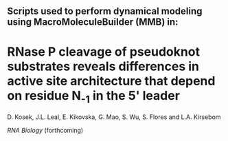 ## Scripts used to perform dynamical modeling using MacroMoleculeBuilder (MMB) in:

# RNase P cleavage of pseudoknot substrates reveals differences in active site architecture that depend on residue N<sub>-1</sub> in the 5' leader
D. Kosek, J.L. Leal, E. Kikovska, G. Mao, S. Wu, S. Flores and L.A. Kirsebom

*RNA Biology* (forthcoming)
